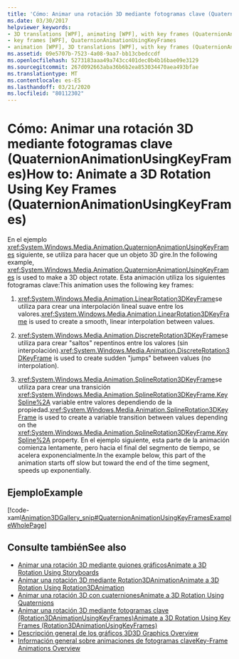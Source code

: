 ```yaml
---
title: 'Cómo: Animar una rotación 3D mediante fotogramas clave (QuaternionAnimationUsingKeyFrames)'
ms.date: 03/30/2017
helpviewer_keywords:
- 3D translations [WPF], animating [WPF], with key frames (QuaternionAnimationUsingKeyFrames)
- key frames [WPF], QuaternionAnimationUsingKeyFrames
- animation [WPF], 3D translations [WPF], with key frames (QuaternionAnimationUsingKeyFrames)
ms.assetid: 09e5707b-7523-4a08-9aa7-bb13cbedccdf
ms.openlocfilehash: 5273183aaa49a743cc401dec0b4b16bae09e3129
ms.sourcegitcommit: 267d092663aba36b6b2ea853034470aea493bfae
ms.translationtype: MT
ms.contentlocale: es-ES
ms.lasthandoff: 03/21/2020
ms.locfileid: "80112302"
---
```

# <a name="how-to-animate-a-3d-rotation-using-key-frames-quaternionanimationusingkeyframes"></a><span data-ttu-id="07653-102">Cómo: Animar una rotación 3D mediante fotogramas clave (QuaternionAnimationUsingKeyFrames)</span><span class="sxs-lookup"><span data-stu-id="07653-102">How to: Animate a 3D Rotation Using Key Frames (QuaternionAnimationUsingKeyFrames)</span></span>
<span data-ttu-id="07653-103">En el ejemplo <xref:System.Windows.Media.Animation.QuaternionAnimationUsingKeyFrames> siguiente, se utiliza para hacer que un objeto 3D gire.</span><span class="sxs-lookup"><span data-stu-id="07653-103">In the following example, <xref:System.Windows.Media.Animation.QuaternionAnimationUsingKeyFrames> is used to make a 3D object rotate.</span></span> <span data-ttu-id="07653-104">Esta animación utiliza los siguientes fotogramas clave:</span><span class="sxs-lookup"><span data-stu-id="07653-104">This animation uses the following key frames:</span></span>  
  
1. <span data-ttu-id="07653-105"><xref:System.Windows.Media.Animation.LinearRotation3DKeyFrame>se utiliza para crear una interpolación lineal suave entre los valores.</span><span class="sxs-lookup"><span data-stu-id="07653-105"><xref:System.Windows.Media.Animation.LinearRotation3DKeyFrame> is used to create a smooth, linear interpolation between values.</span></span>  
  
2. <span data-ttu-id="07653-106"><xref:System.Windows.Media.Animation.DiscreteRotation3DKeyFrame>se utiliza para crear "saltos" repentinos entre los valores (sin interpolación).</span><span class="sxs-lookup"><span data-stu-id="07653-106"><xref:System.Windows.Media.Animation.DiscreteRotation3DKeyFrame> is used to create sudden "jumps" between values (no interpolation).</span></span>  
  
3. <span data-ttu-id="07653-107"><xref:System.Windows.Media.Animation.SplineRotation3DKeyFrame>se utiliza para crear una transición <xref:System.Windows.Media.Animation.SplineRotation3DKeyFrame.KeySpline%2A> variable entre valores dependiendo de la propiedad.</span><span class="sxs-lookup"><span data-stu-id="07653-107"><xref:System.Windows.Media.Animation.SplineRotation3DKeyFrame> is used to create a variable transition between values depending on the <xref:System.Windows.Media.Animation.SplineRotation3DKeyFrame.KeySpline%2A> property.</span></span> <span data-ttu-id="07653-108">En el ejemplo siguiente, esta parte de la animación comienza lentamente, pero hacia el final del segmento de tiempo, se acelera exponencialmente.</span><span class="sxs-lookup"><span data-stu-id="07653-108">In the example below, this part of the animation starts off slow but toward the end of the time segment, speeds up exponentially.</span></span>  
  
## <a name="example"></a><span data-ttu-id="07653-109">Ejemplo</span><span class="sxs-lookup"><span data-stu-id="07653-109">Example</span></span>  
 [!code-xaml[Animation3DGallery_snip#QuaternionAnimationUsingKeyFramesExampleWholePage](~/samples/snippets/csharp/VS_Snippets_Wpf/Animation3DGallery_snip/CS/QuaternionAnimationUsingKeyFramesExample.xaml#quaternionanimationusingkeyframesexamplewholepage)]  
  
## <a name="see-also"></a><span data-ttu-id="07653-110">Consulte también</span><span class="sxs-lookup"><span data-stu-id="07653-110">See also</span></span>

- [<span data-ttu-id="07653-111">Animar una rotación 3D mediante guiones gráficos</span><span class="sxs-lookup"><span data-stu-id="07653-111">Animate a 3D Rotation Using Storyboards</span></span>](how-to-animate-a-3-d-rotation-using-storyboards.md)
- [<span data-ttu-id="07653-112">Animar una rotación 3D mediante Rotation3DAnimation</span><span class="sxs-lookup"><span data-stu-id="07653-112">Animate a 3D Rotation Using Rotation3DAnimation</span></span>](how-to-animate-a-3-d-rotation-using-rotation3danimation.md)
- [<span data-ttu-id="07653-113">Animar una rotación 3D con cuaterniones</span><span class="sxs-lookup"><span data-stu-id="07653-113">Animate a 3D Rotation Using Quaternions</span></span>](how-to-animate-a-3-d-rotation-using-quaternions.md)
- [<span data-ttu-id="07653-114">Animar una rotación 3D mediante fotogramas clave (Rotation3DAnimationUsingKeyFrames)</span><span class="sxs-lookup"><span data-stu-id="07653-114">Animate a 3D Rotation Using Key Frames (Rotation3DAnimationUsingKeyFrames)</span></span>](how-to-animate-a-3-d-rotation-using-key-frames.md)
- [<span data-ttu-id="07653-115">Descripción general de los gráficos 3D</span><span class="sxs-lookup"><span data-stu-id="07653-115">3D Graphics Overview</span></span>](3-d-graphics-overview.md)
- [<span data-ttu-id="07653-116">Información general sobre animaciones de fotogramas clave</span><span class="sxs-lookup"><span data-stu-id="07653-116">Key-Frame Animations Overview</span></span>](key-frame-animations-overview.md)
